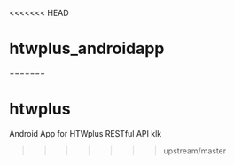 <<<<<<< HEAD
# htwplus_androidapp
=======
# htwplus
Android App for HTWplus RESTful API
klk
>>>>>>> upstream/master
